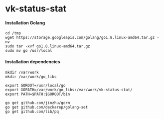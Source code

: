 # vk-status-stat


#### Installation Golang

    cd /tmp
    wget https://storage.googleapis.com/golang/go1.8.linux-amd64.tar.gz -nv
    sudo tar -xvf go1.8.linux-amd64.tar.gz
    sudo mv go /usr/local

#### Installation dependencies

    mkdir /var/work
    mkdir /var/work/go_libs

    export GOROOT=/usr/local/go
    export GOPATH=/var/work/go_libs:/var/work/vk-status-stat/
    export PATH=$PATH:$GOROOT/bin

    go get github.com/jinzhu/gorm
    go get github.com/deckarep/golang-set
    go get github.com/lib/pq
